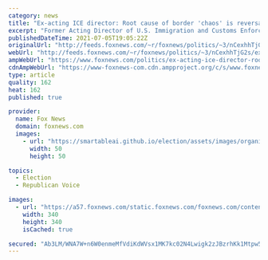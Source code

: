 ```yaml
---
category: news
title: "Ex-acting ICE director: Root cause of border 'chaos' is reversal of Trump’s immigration policies"
excerpt: "Former Acting Director of U.S. Immigration and Customs Enforcement (ICE) Ron Vitiello argued on “Fox & Friends First” on Monday that the “root cause of the chaos” at the southern border is the reversal of former President Trump’s immigration policies."
publishedDateTime: 2021-07-05T19:05:22Z
originalUrl: "http://feeds.foxnews.com/~r/foxnews/politics/~3/nCexhhTjG2s/ex-acting-ice-director-root-cause-of-border-chaos-is-reversal-of-trumps-immigration-policies"
webUrl: "http://feeds.foxnews.com/~r/foxnews/politics/~3/nCexhhTjG2s/ex-acting-ice-director-root-cause-of-border-chaos-is-reversal-of-trumps-immigration-policies"
ampWebUrl: "https://www.foxnews.com/politics/ex-acting-ice-director-root-cause-of-border-chaos-is-reversal-of-trumps-immigration-policies.amp"
cdnAmpWebUrl: "https://www-foxnews-com.cdn.ampproject.org/c/s/www.foxnews.com/politics/ex-acting-ice-director-root-cause-of-border-chaos-is-reversal-of-trumps-immigration-policies.amp"
type: article
quality: 162
heat: 162
published: true

provider:
  name: Fox News
  domain: foxnews.com
  images:
    - url: "https://smartableai.github.io/election/assets/images/organizations/foxnews.com-50x50.jpg"
      width: 50
      height: 50

topics:
  - Election
  - Republican Voice

images:
  - url: "https://a57.foxnews.com/static.foxnews.com/foxnews.com/content/uploads/2020/10/340/340/Talia-Kaplan.jpg?ve=1&tl=1"
    width: 340
    height: 340
    isCached: true

secured: "Ab3LM/WNA7W+n6W0enmeMfVdiKdWVsx1MK7kc02N4Lwigk2zJBzrhKk1Mtpw5DrYWVUWQP50n5XXfVO1yg0PHbCTYopLPLlCbW7zGFtrzqcSSpkMGo9sfsZ8knJ8LkXTNX9oCyvVIewK2zoogmEbYiWfQ7+M+eNyho+uEko1uZGhfmggWy/0Uw7Z+99FYunuHAG1hF5WRgNpa2n0686UKu15DajO05ha3BGlsDc3xGLY7m0KoyiwBVRIwZb1rTVOoZpwQ8NUQnRuaQ0MkbafH67rx/YCHsBEtC2X1i5iSPtMhB3W28xXJZwqBWJY4W9RaSvHSYnk2+Pgshfacj8Ky4XAzOD5W6gQ8EeN6V/QZyc=;hMZ/2uXJAe6rSHafMO0bpQ=="
---
```


